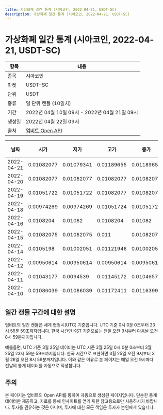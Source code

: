 ```yaml
---
title: 가상화폐 일간 통계 (시아코인, 2022-04-21, USDT-SC)
description: 가상화폐 일간 통계 (시아코인, 2022-04-21, USDT-SC)
---
```



가상화폐 일간 통계 (시아코인, 2022-04-21, USDT-SC)
===

|항목|내용|
|--|--|
|종목|시아코인|
|마켓|USDT-SC|
|단위|USDT|
|종류|일 단위 캔들 (10일치)|
|기간|2022년 04월 10일 09시 - 2022년 04월 21일 09시|
|생성일|2022년 04월 22일 09시|
|출처|[업비트 Open API](https://docs.upbit.com)|


|날짜|시가|저가|고가|종가|비고|
|--|--|--|--|--|--|
|2022-04-21|0.01082077|0.01079341|0.01189655|0.01189655|    |
|2022-04-20|0.01082077|0.01082077|0.01082077|0.01082077|    |
|2022-04-19|0.01051722|0.01051722|0.01082077|0.01082077|    |
|2022-04-18|0.00974269|0.00974269|0.01051724|0.01051722|    |
|2022-04-16|0.0108204|0.01082|0.0108204|0.01082|    |
|2022-04-15|0.01082075|0.01082075|0.011|0.01082077|    |
|2022-04-14|0.0105198|0.01002051|0.01121946|0.01002051|    |
|2022-04-12|0.00950614|0.00950614|0.00950614|0.00950614|    |
|2022-04-11|0.01043177|0.0094539|0.01145172|0.0104657|    |
|2022-04-10|0.01086039|0.01086039|0.01172411|0.01163998|    |


일간 캔들 구간에 대한 설명
---


업비트의 일간 캔들은 세계 협정시(UTC) 기준입니다. 
UTC 기준 0시 0분 0초부터 23시 59분 59초까지입니다. 
한국 시간인 KST 기준으로는 전일 오전 9시부터 다음날 오전 8시 59분까지입니다. 


예를들면, UTC 기준 3월 25일 데이터는 UTC 시준 3월 25일 0시 0분 0초부터 3월 25일 23시 59분 59초까지입니다. 
한국 시간으로 표현하면 3월 25일 오전 9시부터 3월 26일 오전 8시 59분까지입니다. 
이와 같은 이유로 본 페이지는 매일 오전 9시마다 전날의 통계 데이터를 자동으로 작성합니다. 


주의
---


본 페이지는 업비트의 Open API를 통하여 자동으로 생성된 페이지입니다. 
단순한 통계 데이터만 제공하고, 자료를 통해 인사이트를 얻기 위한 참고용으로만 사용하시기 바랍니다. 
투자를 권유하는 것은 아니며, 투자에 대한 모든 책임은 투자자 본인에게 있습니다. 
